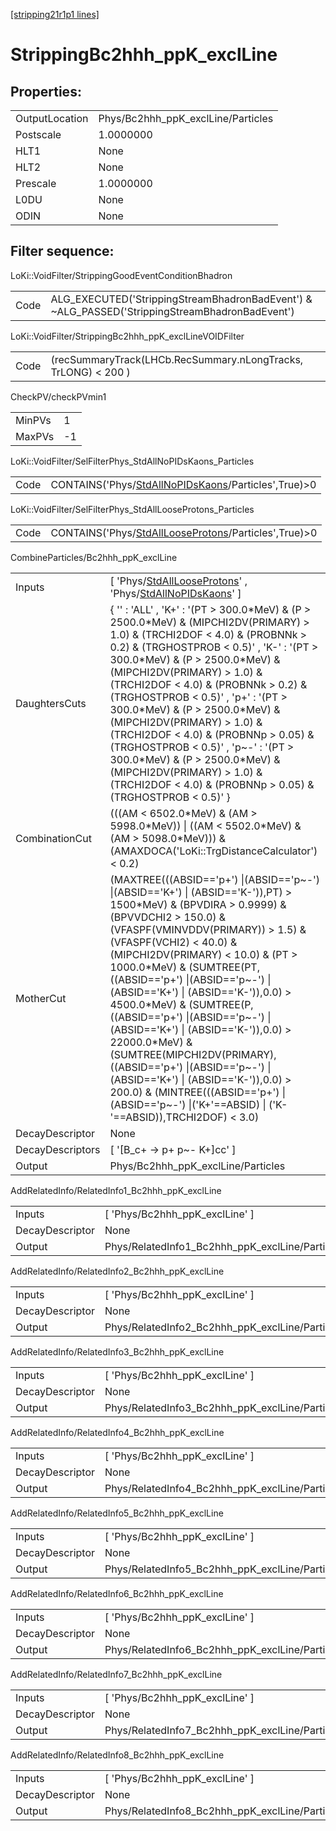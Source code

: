 [[stripping21r1p1 lines]](./stripping21r1p1-index)

# StrippingBc2hhh_ppK_exclLine

## Properties:

|                |                                    |
|----------------|------------------------------------|
| OutputLocation | Phys/Bc2hhh_ppK_exclLine/Particles |
| Postscale      | 1.0000000                          |
| HLT1           | None                               |
| HLT2           | None                               |
| Prescale       | 1.0000000                          |
| L0DU           | None                               |
| ODIN           | None                               |

## Filter sequence:

LoKi::VoidFilter/StrippingGoodEventConditionBhadron

|      |                                                                                                |
|------|------------------------------------------------------------------------------------------------|
| Code | ALG_EXECUTED('StrippingStreamBhadronBadEvent') & ~ALG_PASSED('StrippingStreamBhadronBadEvent') |

LoKi::VoidFilter/StrippingBc2hhh_ppK_exclLineVOIDFilter

|      |                                                                |
|------|----------------------------------------------------------------|
| Code | (recSummaryTrack(LHCb.RecSummary.nLongTracks, TrLONG) \< 200 ) |

CheckPV/checkPVmin1

|        |     |
|--------|-----|
| MinPVs | 1   |
| MaxPVs | -1  |

LoKi::VoidFilter/SelFilterPhys_StdAllNoPIDsKaons_Particles

|      |                                                                                                             |
|------|-------------------------------------------------------------------------------------------------------------|
| Code | CONTAINS('Phys/[StdAllNoPIDsKaons](./stripping21r1p1-commonparticles-stdallnopidskaons)/Particles',True)\>0 |

LoKi::VoidFilter/SelFilterPhys_StdAllLooseProtons_Particles

|      |                                                                                                               |
|------|---------------------------------------------------------------------------------------------------------------|
| Code | CONTAINS('Phys/[StdAllLooseProtons](./stripping21r1p1-commonparticles-stdalllooseprotons)/Particles',True)\>0 |

CombineParticles/Bc2hhh_ppK_exclLine

|                  |                                                                                                                                                                                                                                                                                                                                                                                                                                                                                                                                                                                                                                                                                        |
|------------------|----------------------------------------------------------------------------------------------------------------------------------------------------------------------------------------------------------------------------------------------------------------------------------------------------------------------------------------------------------------------------------------------------------------------------------------------------------------------------------------------------------------------------------------------------------------------------------------------------------------------------------------------------------------------------------------|
| Inputs           | [ 'Phys/[StdAllLooseProtons](./stripping21r1p1-commonparticles-stdalllooseprotons)' , 'Phys/[StdAllNoPIDsKaons](./stripping21r1p1-commonparticles-stdallnopidskaons)' ]                                                                                                                                                                                                                                                                                                                                                                                                                                                                                                              |
| DaughtersCuts    | { '' : 'ALL' , 'K+' : '(PT \> 300.0\*MeV) & (P \> 2500.0\*MeV) & (MIPCHI2DV(PRIMARY) \> 1.0) & (TRCHI2DOF \< 4.0) & (PROBNNk \> 0.2) & (TRGHOSTPROB \< 0.5)' , 'K-' : '(PT \> 300.0\*MeV) & (P \> 2500.0\*MeV) & (MIPCHI2DV(PRIMARY) \> 1.0) & (TRCHI2DOF \< 4.0) & (PROBNNk \> 0.2) & (TRGHOSTPROB \< 0.5)' , 'p+' : '(PT \> 300.0\*MeV) & (P \> 2500.0\*MeV) & (MIPCHI2DV(PRIMARY) \> 1.0) & (TRCHI2DOF \< 4.0) & (PROBNNp \> 0.05) & (TRGHOSTPROB \< 0.5)' , 'p~-' : '(PT \> 300.0\*MeV) & (P \> 2500.0\*MeV) & (MIPCHI2DV(PRIMARY) \> 1.0) & (TRCHI2DOF \< 4.0) & (PROBNNp \> 0.05) & (TRGHOSTPROB \< 0.5)' }                                                                      |
| CombinationCut   | (((AM \< 6502.0\*MeV) & (AM \> 5998.0\*MeV)) \| ((AM \< 5502.0\*MeV) & (AM \> 5098.0\*MeV))) & (AMAXDOCA('LoKi::TrgDistanceCalculator') \< 0.2)                                                                                                                                                                                                                                                                                                                                                                                                                                                                                                                                        |
| MotherCut        | (MAXTREE(((ABSID=='p+') \|(ABSID=='p~-') \|(ABSID=='K+') \| (ABSID=='K-')),PT) \> 1500\*MeV) & (BPVDIRA \> 0.9999) & (BPVVDCHI2 \> 150.0) & (VFASPF(VMINVDDV(PRIMARY)) \> 1.5) & (VFASPF(VCHI2) \< 40.0) & (MIPCHI2DV(PRIMARY) \< 10.0) & (PT \> 1000.0\*MeV) & (SUMTREE(PT,((ABSID=='p+') \|(ABSID=='p~-') \|(ABSID=='K+') \| (ABSID=='K-')),0.0) \> 4500.0\*MeV) & (SUMTREE(P,((ABSID=='p+') \|(ABSID=='p~-') \|(ABSID=='K+') \| (ABSID=='K-')),0.0) \> 22000.0\*MeV) & (SUMTREE(MIPCHI2DV(PRIMARY),((ABSID=='p+') \|(ABSID=='p~-') \|(ABSID=='K+') \| (ABSID=='K-')),0.0) \> 200.0) & (MINTREE(((ABSID=='p+') \|(ABSID=='p~-') \|('K+'==ABSID) \| ('K-'==ABSID)),TRCHI2DOF) \< 3.0) |
| DecayDescriptor  | None                                                                                                                                                                                                                                                                                                                                                                                                                                                                                                                                                                                                                                                                                   |
| DecayDescriptors | [ '[B_c+ -\> p+ p~- K+]cc' ]                                                                                                                                                                                                                                                                                                                                                                                                                                                                                                                                                                                                                                                       |
| Output           | Phys/Bc2hhh_ppK_exclLine/Particles                                                                                                                                                                                                                                                                                                                                                                                                                                                                                                                                                                                                                                                     |

AddRelatedInfo/RelatedInfo1_Bc2hhh_ppK_exclLine

|                 |                                                 |
|-----------------|-------------------------------------------------|
| Inputs          | [ 'Phys/Bc2hhh_ppK_exclLine' ]                |
| DecayDescriptor | None                                            |
| Output          | Phys/RelatedInfo1_Bc2hhh_ppK_exclLine/Particles |

AddRelatedInfo/RelatedInfo2_Bc2hhh_ppK_exclLine

|                 |                                                 |
|-----------------|-------------------------------------------------|
| Inputs          | [ 'Phys/Bc2hhh_ppK_exclLine' ]                |
| DecayDescriptor | None                                            |
| Output          | Phys/RelatedInfo2_Bc2hhh_ppK_exclLine/Particles |

AddRelatedInfo/RelatedInfo3_Bc2hhh_ppK_exclLine

|                 |                                                 |
|-----------------|-------------------------------------------------|
| Inputs          | [ 'Phys/Bc2hhh_ppK_exclLine' ]                |
| DecayDescriptor | None                                            |
| Output          | Phys/RelatedInfo3_Bc2hhh_ppK_exclLine/Particles |

AddRelatedInfo/RelatedInfo4_Bc2hhh_ppK_exclLine

|                 |                                                 |
|-----------------|-------------------------------------------------|
| Inputs          | [ 'Phys/Bc2hhh_ppK_exclLine' ]                |
| DecayDescriptor | None                                            |
| Output          | Phys/RelatedInfo4_Bc2hhh_ppK_exclLine/Particles |

AddRelatedInfo/RelatedInfo5_Bc2hhh_ppK_exclLine

|                 |                                                 |
|-----------------|-------------------------------------------------|
| Inputs          | [ 'Phys/Bc2hhh_ppK_exclLine' ]                |
| DecayDescriptor | None                                            |
| Output          | Phys/RelatedInfo5_Bc2hhh_ppK_exclLine/Particles |

AddRelatedInfo/RelatedInfo6_Bc2hhh_ppK_exclLine

|                 |                                                 |
|-----------------|-------------------------------------------------|
| Inputs          | [ 'Phys/Bc2hhh_ppK_exclLine' ]                |
| DecayDescriptor | None                                            |
| Output          | Phys/RelatedInfo6_Bc2hhh_ppK_exclLine/Particles |

AddRelatedInfo/RelatedInfo7_Bc2hhh_ppK_exclLine

|                 |                                                 |
|-----------------|-------------------------------------------------|
| Inputs          | [ 'Phys/Bc2hhh_ppK_exclLine' ]                |
| DecayDescriptor | None                                            |
| Output          | Phys/RelatedInfo7_Bc2hhh_ppK_exclLine/Particles |

AddRelatedInfo/RelatedInfo8_Bc2hhh_ppK_exclLine

|                 |                                                 |
|-----------------|-------------------------------------------------|
| Inputs          | [ 'Phys/Bc2hhh_ppK_exclLine' ]                |
| DecayDescriptor | None                                            |
| Output          | Phys/RelatedInfo8_Bc2hhh_ppK_exclLine/Particles |
